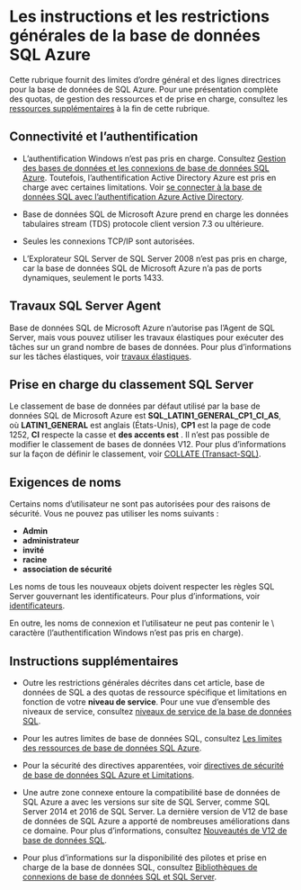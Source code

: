 <properties
   pageTitle="Les instructions et les restrictions générales de la base de données SQL Azure"
   description="Cette page décrit certaines limites générales de la base de données de SQL Azure, ainsi que des zones de l’interopérabilité et la prise en charge."
   services="sql-database"
   documentationCenter="na"
   authors="CarlRabeler"
   manager="jhubbard"
   editor="monicar" />
<tags
   ms.service="sql-database"
   ms.devlang="na"
   ms.topic="article"
   ms.tgt_pltfrm="na"
   ms.workload="data-management"
   ms.date="09/06/2016"
   ms.author="carlrab" />

# <a name="azure-sql-database-general-limitations-and-guidelines"></a>Les instructions et les restrictions générales de la base de données SQL Azure

Cette rubrique fournit des limites d’ordre général et des lignes directrices pour la base de données de SQL Azure. Pour une présentation complète des quotas, de gestion des ressources et de prise en charge, consultez les [ressources supplémentaires](#additional-guidelines) à la fin de cette rubrique.

## <a name="connectivity-and-authentication"></a>Connectivité et l’authentification

  - L’authentification Windows n’est pas pris en charge. Consultez [Gestion des bases de données et les connexions de base de données SQL Azure](sql-database-manage-logins.md). Toutefois, l’authentification Active Directory Azure est pris en charge avec certaines limitations. Voir [se connecter à la base de données SQL avec l’authentification Azure Active Directory](sql-database-aad-authentication.md).

  - Base de données SQL de Microsoft Azure prend en charge les données tabulaires stream (TDS) protocole client version 7.3 ou ultérieure.

  - Seules les connexions TCP/IP sont autorisées.

  - L’Explorateur SQL Server de SQL Server 2008 n’est pas pris en charge, car la base de données SQL de Microsoft Azure n’a pas de ports dynamiques, seulement le ports 1433.

## <a name="sql-server-agentjobs"></a>Travaux SQL Server Agent

Base de données SQL de Microsoft Azure n’autorise pas l’Agent de SQL Server, mais vous pouvez utiliser les travaux élastiques pour exécuter des tâches sur un grand nombre de bases de données. Pour plus d’informations sur les tâches élastiques, voir [travaux élastiques](sql-database-elastic-jobs-overview.md).

## <a name="sql-server-collation-support"></a>Prise en charge du classement SQL Server

Le classement de base de données par défaut utilisé par la base de données SQL de Microsoft Azure est **SQL_LATIN1_GENERAL_CP1_CI_AS**, où **LATIN1_GENERAL** est anglais (États-Unis), **CP1** est la page de code 1252, **CI** respecte la casse et **des accents est** . Il n’est pas possible de modifier le classement de bases de données V12. Pour plus d’informations sur la façon de définir le classement, voir [COLLATE (Transact-SQL)](https://msdn.microsoft.com/library/ms184391.aspx).

## <a name="naming-requirements"></a>Exigences de noms

Certains noms d’utilisateur ne sont pas autorisées pour des raisons de sécurité. Vous ne pouvez pas utiliser les noms suivants :

 - **Admin**
 - **administrateur**
 - **invité**
 - **racine**
 - **association de sécurité**

Les noms de tous les nouveaux objets doivent respecter les règles SQL Server gouvernant les identificateurs. Pour plus d’informations, voir [identificateurs](https://msdn.microsoft.com/library/ms175874.aspx).

En outre, les noms de connexion et l’utilisateur ne peut pas contenir le \ caractère (l’authentification Windows n’est pas pris en charge).

## <a name="additional-guidelines"></a>Instructions supplémentaires

- Outre les restrictions générales décrites dans cet article, base de données de SQL a des quotas de ressource spécifique et limitations en fonction de votre **niveau de service**. Pour une vue d’ensemble des niveaux de service, consultez [niveaux de service de la base de données SQL](sql-database-service-tiers.md).

- Pour les autres limites de base de données SQL, consultez [Les limites des ressources de base de données SQL Azure](sql-database-resource-limits.md).

- Pour la sécurité des directives apparentées, voir [directives de sécurité de base de données SQL Azure et Limitations](sql-database-security-guidelines.md).

- Une autre zone connexe entoure la compatibilité base de données de SQL Azure a avec les versions sur site de SQL Server, comme SQL Server 2014 et 2016 de SQL Server. La dernière version de V12 de base de données de SQL Azure a apporté de nombreuses améliorations dans ce domaine. Pour plus d’informations, consultez [Nouveautés de V12 de base de données SQL](sql-database-v12-whats-new.md).

- Pour plus d’informations sur la disponibilité des pilotes et prise en charge de la base de données SQL, consultez [Bibliothèques de connexions de base de données SQL et SQL Server](sql-database-libraries.md).
